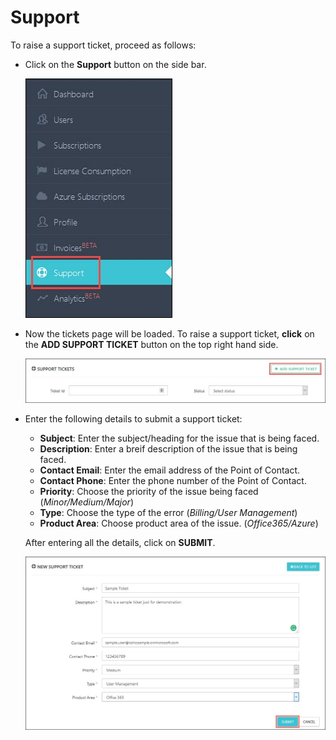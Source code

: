 # Support  

To raise a support ticket, proceed as follows:  

* Click on the **Support** button on the side bar.  

  <img src="/Images/C3-image-29.jpg">  
  
* Now the tickets page will be loaded. To raise a support ticket, **click** on the **ADD SUPPORT TICKET** button on the top right hand side.  

  <img src="/Images/C3-image-30.jpg">  
  
* Enter the following details to submit a support ticket:  
    * **Subject**: Enter the subject/heading for the issue that is being faced.  
    * **Description**: Enter a breif description of the issue that is being faced.  
    * **Contact Email**: Enter the email address of the Point of Contact.  
    * **Contact Phone**: Enter the phone number of the Point of Contact.  
    * **Priority**: Choose the priority of the issue being faced (*Minor/Medium/Major*)  
    * **Type**: Choose the type of the error (*Billing/User Management*)  
    * **Product Area**: Choose product area of the issue. (*Office365/Azure*)  
    
    After entering all the details, click on **SUBMIT**.  
    
    <img src="/Images/C3-image-31.jpg">    
    
